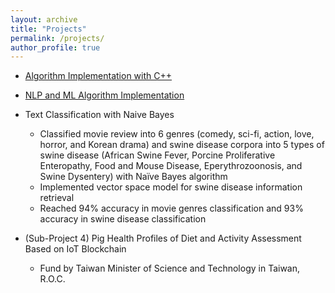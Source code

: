 ```yaml
---
layout: archive
title: "Projects"
permalink: /projects/
author_profile: true
---
```


* [Algorithm Implementation with C++](https://github.com/chiayisu/algorithms_implementation)

* [NLP and ML Algorithm Implementation](https://github.com/chiayisu/NLP_and_ML_Algorithm)
* Text Classification with Naive Bayes
	* Classified movie review into 6 genres (comedy, sci-fi, action, love, horror, and Korean drama) and swine disease corpora into 5 types of swine disease (African Swine Fever, Porcine Proliferative Enteropathy, Food and Mouse Disease, Eperythrozoonosis, and Swine Dysentery) with Naïve Bayes algorithm
	* Implemented vector space model for swine disease information retrieval
	* Reached 94% accuracy in movie genres classification and 93% accuracy in swine disease classification	
	
* (Sub-Project 4) Pig Health Profiles of Diet and Activity Assessment Based on IoT Blockchain 
	* Fund by Taiwan Minister of Science and Technology in Taiwan, R.O.C.

